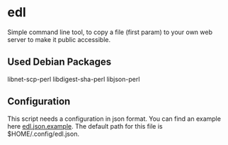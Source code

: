 # edl

Simple command line tool, to copy a file (first param) to your own web server to
make it public accessible.

## Used Debian Packages

libnet-scp-perl
libdigest-sha-perl
libjson-perl

## Configuration
This script needs a configuration in json format. You can find
an example here [edl.json.example](edl.json.example). The default
path for this file is $HOME/.config/edl.json.
